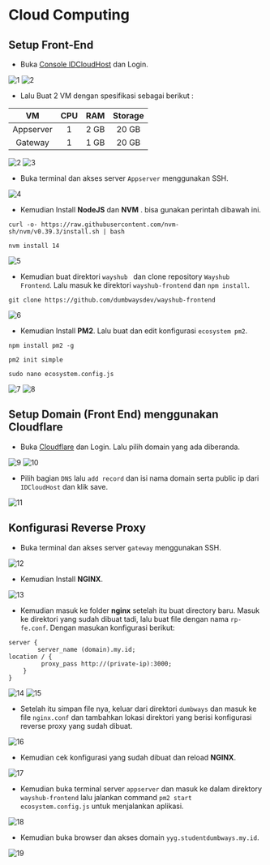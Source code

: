 # Cloud Computing

## Setup Front-End

- Buka [Console IDCloudHost](https://console.idcloudhost.com/) dan Login.

![1](https://user-images.githubusercontent.com/54151202/230743232-87ad9b2f-21c1-4518-aea9-dc3e1d032576.png)
![2](https://user-images.githubusercontent.com/54151202/230743235-b121ed3a-7b17-4adb-806f-fc26f61de24c.png)

- Lalu Buat 2 VM dengan spesifikasi sebagai berikut :

|      VM      |  CPU  |  RAM  | Storage |
|    :---:     | :---: | :---: |  :---:  |
|  Appserver   |   1   | 2 GB  |  20 GB  |
|  Gateway     |   1   | 1 GB  |  20 GB  |

![2](https://user-images.githubusercontent.com/54151202/230743240-a26291f3-9671-4849-91d5-2f2ce2316d0e.png)
![3](https://user-images.githubusercontent.com/54151202/230795830-a11c20b3-c228-4df6-a3bf-e6a9c33e4597.png)

- Buka terminal dan akses server `Appserver` menggunakan SSH.

![4](https://user-images.githubusercontent.com/54151202/230743726-a5646b30-bb6f-49a1-a3d7-d28e69cb3e41.png)

- Kemudian Install **NodeJS** dan **NVM** . bisa gunakan perintah dibawah ini.

```
curl -o- https://raw.githubusercontent.com/nvm-sh/nvm/v0.39.3/install.sh | bash
```
```
nvm install 14
```

![5](https://user-images.githubusercontent.com/54151202/230743754-657b2cb8-09b8-4abf-a101-4c65e9499a86.png)

- Kemudian buat  direktori `wayshub ` dan clone repository `Wayshub Frontend`. Lalu masuk ke direktori `wayshub-frontend` dan `npm install`. 

```
git clone https://github.com/dumbwaysdev/wayshub-frontend
```

![6](https://user-images.githubusercontent.com/54151202/230745494-b5f60a0c-bf96-4c4d-8916-ae7f7ad34ab5.png)

- Kemudian Install **PM2**. Lalu buat dan edit konfigurasi `ecosystem pm2`.
```
npm install pm2 -g 
```
```
pm2 init simple
```
```
sudo nano ecosystem.config.js
```

![7](https://user-images.githubusercontent.com/54151202/230745532-504ab752-3b25-4b74-a611-c0b6e5d1f400.png)
![8](https://user-images.githubusercontent.com/54151202/230745534-8cc39ce8-adc9-49ce-a915-4e5dc3e1daa4.png)

## Setup Domain (Front End) menggunakan Cloudflare

- Buka [Cloudflare](https://dash.cloudflare.com/) dan Login. Lalu pilih domain yang ada diberanda.

![9](https://user-images.githubusercontent.com/54151202/230745561-00cd5d87-5fc9-43dc-959b-0671108e03cb.png)
![10](https://user-images.githubusercontent.com/54151202/230745564-6d496afe-57b9-4fb6-bd74-f7bedf2777c5.png)

- Pilih bagian `DNS` lalu `add record` dan isi nama domain serta public ip dari `IDCloudHost` dan klik save.

![11](https://user-images.githubusercontent.com/54151202/230745566-d8488dd0-0e4c-4c15-a474-327833fe1837.png)

## Konfigurasi Reverse Proxy

- Buka terminal dan akses server `gateway` menggunakan SSH.

![12](https://user-images.githubusercontent.com/54151202/230745595-728dbb32-e6fd-494b-ba92-5cb92d972da4.png)

- Kemudian Install **NGINX**. 

![13](https://user-images.githubusercontent.com/54151202/230745602-af0fd408-15ce-44d0-85f6-eee858900757.png)

- Kemudian masuk ke folder **nginx** setelah itu buat directory baru. Masuk ke direktori yang sudah dibuat tadi, lalu buat file dengan nama `rp-fe.conf`. Dengan masukan konfigurasi berikut:

```
server {
        server_name (domain).my.id;
location / {
         proxy_pass http://(private-ip):3000;
	}
}
```
![14](https://user-images.githubusercontent.com/54151202/230745626-fe94b417-d3ce-4f3c-9b34-3bddcca1fcb2.png)
![15](https://user-images.githubusercontent.com/54151202/230745628-f3e3501f-a251-49a3-a099-f70970db0e65.png)

- Setelah itu simpan file nya, keluar dari direktori `dumbways` dan masuk ke file `nginx.conf` dan tambahkan lokasi direktori yang berisi konfigurasi reverse proxy yang sudah dibuat.

![16](https://user-images.githubusercontent.com/54151202/230745644-100b1a90-b947-4267-91c9-36aa722ef4f6.png)

- Kemudian cek konfigurasi yang sudah dibuat dan reload **NGINX**.

![17](https://user-images.githubusercontent.com/54151202/230745667-ccf27c2b-8e5c-4e5c-92f4-1e4507fc06fb.png)

- Kemudian buka terminal server `appserver` dan masuk ke dalam direktory `wayshub-frontend` lalu jalankan command  `pm2 start ecosystem.config.js` untuk menjalankan aplikasi.

![18](https://user-images.githubusercontent.com/54151202/230745677-0cc98d0c-ee67-48d4-8b2c-8b3b37aff43f.png)

- Kemudian buka browser dan akses domain `yyg.studentdumbways.my.id`.

![19](https://user-images.githubusercontent.com/54151202/230745681-e5753f11-cdd7-40ed-82c3-60662e650142.png)


